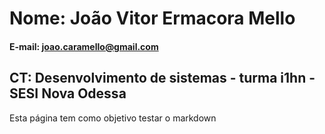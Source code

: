   # Nome: João Vitor Ermacora Mello

 #### E-mail: joao.caramello@gmail.com

 ## CT: Desenvolvimento de sistemas - turma i1hn - SESI Nova Odessa

 Esta página tem como objetivo testar o markdown
